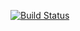 [![Build Status](https://app.travis-ci.com/sahydiabrahao/back-clean-api.svg?branch=main)](https://app.travis-ci.com/sahydiabrahao/back-clean-api)
